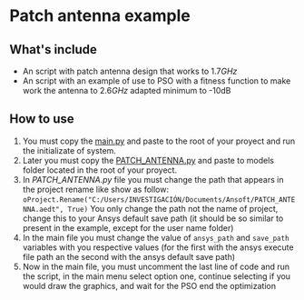 # Patch antenna example


## What's include
- An script with patch antenna design that works to 1.7*GHz*
- An script with an example of use to PSO with a fitness function to make work the antenna to 2.6*GHz* adapted minimum to -10dB

## How to use
1. You must copy the [main.py](main.py) and paste to the root of your proyect and run the initializate of system.
2. Later you must copy the [PATCH_ANTENNA.py](PATCH_ANTENNA.py) and paste to models folder located in the root of your proyect.
3. In *PATCH_ANTENNA.py* file you must change the path that appears in the project rename like show as follow:
`oProject.Rename("C:/Users/INVESTIGACIÓN/Documents/Ansoft/PATCH_ANTENNA.aedt", True)`
You only change the path not the name of project, change this to your Ansys default save path (it should be so similar to present in the example, except for the user name folder)
4. In the main file you must change the value of `ansys_path` and `save_path` variables with you respective values (for the first with the ansys execute file path an the second with the ansys default save path)
5. Now in the main file, you must uncomment the last line of code  and run the script, in the main menu select option one, continue selecting if you would draw the graphics, and wait for the PSO end the optimization